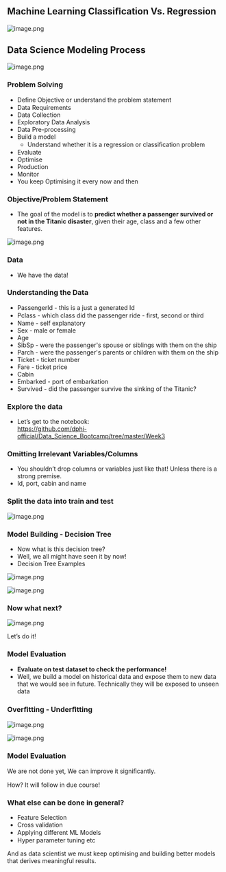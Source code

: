 ## Machine Learning Classiﬁcation Vs. Regression






![image.png](https://dphi-live.s3.amazonaws.com/media_uploads/image_0d2959fff7144ee78170c5072358f022.png)







## Data Science Modeling Process







![image.png](https://dphi-live.s3.amazonaws.com/media_uploads/image_ebd5bd4ac4b14d61a05c615a12340ad5.png)






### Problem Solving

* Deﬁne Objective or understand the problem statement
* Data Requirements
* Data Collection
* Exploratory Data Analysis
* Data Pre-processing
* Build a model
  * Understand whether it is a regression or classiﬁcation problem
* Evaluate
* Optimise
* Production
* Monitor
* You keep Optimising it every now and then

### Objective/Problem Statement

* The goal of the model is to **predict whether a passenger survived or not in the Titanic disaster**, given their age, class and a few other features.








![image.png](https://dphi-live.s3.amazonaws.com/media_uploads/image_3affea93b5c04929b183dfa0ea125f11.png)






### Data

* We have the data!

### Understanding the Data

* PassengerId - this is a just a generated Id
* Pclass - which class did the passenger ride - ﬁrst, second or third
* Name - self explanatory
* Sex - male or female
* Age
* SibSp - were the passenger's spouse or siblings with them on the ship
* Parch - were the passenger's parents or children with them on the ship
* Ticket - ticket number
* Fare - ticket price
* Cabin
* Embarked - port of embarkation
* Survived - did the passenger survive the sinking of the Titanic?

### Explore the data

* Let’s get to the notebook:  
https://github.com/dphi-official/Data_Science_Bootcamp/tree/master/Week3

### Omitting Irrelevant Variables/Columns

* You shouldn’t drop columns or variables just like that! Unless there is a strong premise.
* Id, port, cabin and name

### Split the data into train and test







![image.png](https://dphi-live.s3.amazonaws.com/media_uploads/image_4997cda76f45432fb1f5e7ec5160c2d8.png)








### Model Building - Decision Tree

* Now what is this decision tree?
* Well, we all might have seen it by now!
* Decision Tree Examples








![image.png](https://dphi-live.s3.amazonaws.com/media_uploads/image_1aebc92a755e49bf9b902d60f9b5814c.png)











![image.png](https://dphi-live.s3.amazonaws.com/media_uploads/image_8d58873618714692b784e9a8752993d4.png)








### Now what next?







![image.png](https://dphi-live.s3.amazonaws.com/media_uploads/image_897e00eab415432bb8464c095ddd90c5.png)






Let’s do it!

### Model Evaluation

* **Evaluate on test dataset to check the performance!**
* Well, we build a model on historical data and expose them to new data that we would see in future. Technically they will be exposed to unseen data

### Overﬁtting - Underﬁtting






![image.png](https://dphi-live.s3.amazonaws.com/media_uploads/image_051dbea42dbb4774b01c22f764138d6b.png)










![image.png](https://dphi-live.s3.amazonaws.com/media_uploads/image_9e9683b5f735495d81ea0c59e8e0793c.png)






### Model Evaluation

We are not done yet, We can improve it signiﬁcantly.

How? It will follow in due course!

### What else can be done in general?

* Feature Selection
* Cross validation
* Applying diﬀerent ML Models
* Hyper parameter tuning etc

And as data scientist we must keep optimising and building better models that derives meaningful results.